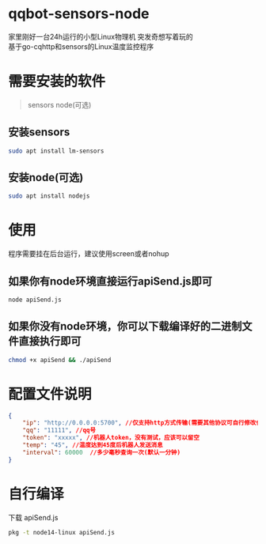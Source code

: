 # qqbot-sensors-node
家里刚好一台24h运行的小型Linux物理机 突发奇想写着玩的  
基于go-cqhttp和sensors的Linux温度监控程序

# 需要安装的软件
> sensors node(可选)  

## 安装sensors  
```bash
sudo apt install lm-sensors
```  
## 安装node(可选) 
```bash
sudo apt install nodejs
``` 
# 使用
程序需要挂在后台运行，建议使用screen或者nohup  
## 如果你有node环境直接运行apiSend.js即可  
```bash
node apiSend.js
``` 
## 如果你没有node环境，你可以下载编译好的二进制文件直接执行即可  
```bash
chmod +x apiSend && ./apiSend
``` 

# 配置文件说明
```json
{
    "ip": "http://0.0.0.0:5700", //仅支持http方式传输(需要其他协议可自行修改代码)
    "qq": "11111", //qq号
    "token": "xxxxx", //机器人token，没有测试，应该可以留空
    "temp": "45", //温度达到45度后机器人发送消息
    "interval": 60000  //多少毫秒查询一次(默认一分钟)
}
```
# 自行编译
下载 apiSend.js
```bash
pkg -t node14-linux apiSend.js
```

